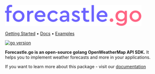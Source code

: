 <p align="left"><img src="logo.png" alt="forecastle.go" width="450"></p>

[Getting Started](https://github.com/h4desune/forecastle/wiki) • [Docs](https://github.com/h4desune/forecastle/wiki) • [Examples](https://github.com/h4desune/forecastle/wiki)

<div align="left"><a href="https://github.com/h4desune/forecastle">
<img src="https://img.shields.io/github/go-mod/go-version/h4desune/forecastle.svg" alt="go version">
</a></div>

__Forecastle.go is an open-source golang OpenWeatherMap API SDK.__ It helps you to implement weather forecasts and more in your applications.

If you want to learn more about this package - visit our [documentation](https://github.com/h4desune/forecastle/wiki)

